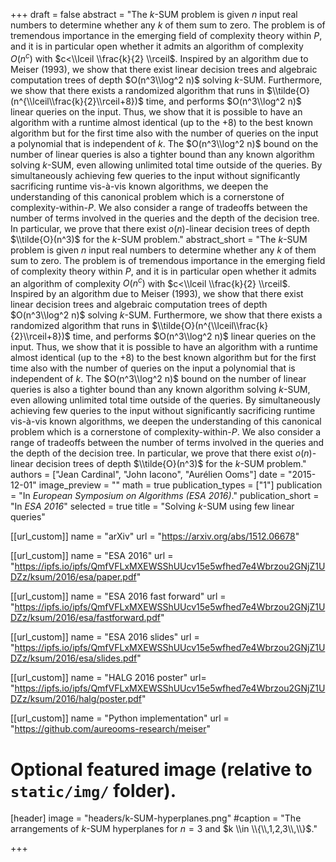 +++
draft = false
abstract = "The $k$-SUM problem is given $n$ input real numbers to determine whether any $k$ of them sum to zero. The problem is of tremendous importance in the emerging field of complexity theory within $P$, and it is in particular open whether it admits an algorithm of complexity $O(n^c)$ with $c<\\lceil \\frac{k}{2} \\rceil$. Inspired by an algorithm due to Meiser (1993), we show that there exist linear decision trees and algebraic computation trees of depth $O(n^3\\log^2 n)$ solving $k$-SUM. Furthermore, we show that there exists a randomized algorithm that runs in $\\tilde{O}(n^{\\lceil\\frac{k}{2}\\rceil+8})$ time, and performs $O(n^3\\log^2 n)$ linear queries on the input. Thus, we show that it is possible to have an algorithm with a runtime almost identical (up to the $+8$) to the best known algorithm but for the first time also with the number of queries on the input a polynomial that is independent of $k$. The $O(n^3\\log^2 n)$ bound on the number of linear queries is also a tighter bound than any known algorithm solving $k$-SUM, even allowing unlimited total time outside of the queries.  By simultaneously achieving few queries to the input without significantly sacrificing runtime vis-à-vis known algorithms, we deepen the understanding of this canonical problem which is a cornerstone of complexity-within-$P$.  We also consider a range of tradeoffs between the number of terms involved in the queries and the depth of the decision tree. In particular, we prove that there exist $o(n)$-linear decision trees of depth $\\tilde{O}(n^3)$ for the $k$-SUM problem."
abstract_short = "The $k$-SUM problem is given $n$ input real numbers to determine whether any $k$ of them sum to zero. The problem is of tremendous importance in the emerging field of complexity theory within $P$, and it is in particular open whether it admits an algorithm of complexity $O(n^c)$ with $c<\\lceil \\frac{k}{2} \\rceil$. Inspired by an algorithm due to Meiser (1993), we show that there exist linear decision trees and algebraic computation trees of depth $O(n^3\\log^2 n)$ solving $k$-SUM. Furthermore, we show that there exists a randomized algorithm that runs in $\\tilde{O}(n^{\\lceil\\frac{k}{2}\\rceil+8})$ time, and performs $O(n^3\\log^2 n)$ linear queries on the input. Thus, we show that it is possible to have an algorithm with a runtime almost identical (up to the $+8$) to the best known algorithm but for the first time also with the number of queries on the input a polynomial that is independent of $k$. The $O(n^3\\log^2 n)$ bound on the number of linear queries is also a tighter bound than any known algorithm solving $k$-SUM, even allowing unlimited total time outside of the queries.  By simultaneously achieving few queries to the input without significantly sacrificing runtime vis-à-vis known algorithms, we deepen the understanding of this canonical problem which is a cornerstone of complexity-within-$P$.  We also consider a range of tradeoffs between the number of terms involved in the queries and the depth of the decision tree. In particular, we prove that there exist $o(n)$-linear decision trees of depth $\\tilde{O}(n^3)$ for the $k$-SUM problem."
authors = ["Jean Cardinal", "John Iacono", "Aurélien Ooms"]
date = "2015-12-01"
image_preview = ""
math = true
publication_types = ["1"]
publication = "In *European Symposium on Algorithms (ESA 2016)*."
publication_short = "In *ESA 2016*"
selected = true
title = "Solving $k$-SUM using few linear queries"

[[url_custom]]
name = "arXiv"
url = "https://arxiv.org/abs/1512.06678"

[[url_custom]]
name = "ESA 2016"
url = "https://ipfs.io/ipfs/QmfVFLxMXEWSShUUcv15e5wfhed7e4Wbrzou2GNjZ1UDZz/ksum/2016/esa/paper.pdf"

[[url_custom]]
name = "ESA 2016 fast forward"
url = "https://ipfs.io/ipfs/QmfVFLxMXEWSShUUcv15e5wfhed7e4Wbrzou2GNjZ1UDZz/ksum/2016/esa/fastforward.pdf"

[[url_custom]]
name = "ESA 2016 slides"
url = "https://ipfs.io/ipfs/QmfVFLxMXEWSShUUcv15e5wfhed7e4Wbrzou2GNjZ1UDZz/ksum/2016/esa/slides.pdf"

[[url_custom]]
name = "HALG 2016 poster"
url= "https://ipfs.io/ipfs/QmfVFLxMXEWSShUUcv15e5wfhed7e4Wbrzou2GNjZ1UDZz/ksum/2016/halg/poster.pdf"

[[url_custom]]
name = "Python implementation"
url = "https://github.com/aureooms-research/meiser"


# Optional featured image (relative to `static/img/` folder).
[header]
image = "headers/k-SUM-hyperplanes.png"
#caption = "The arrangements of $k$-SUM hyperplanes for $n=3$ and $k \\in \\{\\,1,2,3\\,\\}$."

+++

<!--More detail can easily be written here using *Markdown* and $\\rm \\LaTeX$ math code.-->
